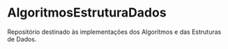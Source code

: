 # AlgoritmosEstruturaDados
Repositório destinado às implementações dos Algoritmos e das Estruturas de Dados.

